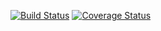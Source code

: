 [![Build Status](https://drone.io/github.com/kego/literal/status.png)](https://drone.io/github.com/kego/literal/latest)
[![Coverage Status](https://coveralls.io/repos/kego/literal/badge.svg)](https://coveralls.io/r/kego/literal)
